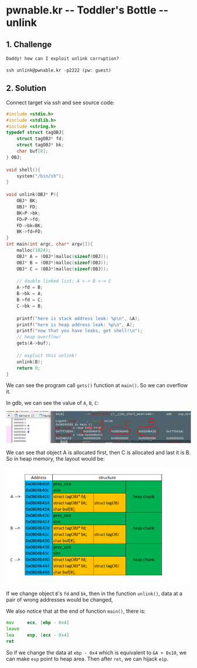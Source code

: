 # pwnable.kr -- Toddler's Bottle -- unlink

## 1. Challenge

```
Daddy! how can I exploit unlink corruption?

ssh unlink@pwnable.kr -p2222 (pw: guest)
```

## 2. Solution

Connect target via ssh and see source code:

```c
#include <stdio.h>
#include <stdlib.h>
#include <string.h>
typedef struct tagOBJ{
    struct tagOBJ* fd;
    struct tagOBJ* bk;
    char buf[8];
} OBJ;

void shell(){
    system("/bin/sh");
}

void unlink(OBJ* P){
    OBJ* BK;
    OBJ* FD;
    BK=P->bk;
    FD=P->fd;
    FD->bk=BK;
    BK->fd=FD;
}
int main(int argc, char* argv[]){
    malloc(1024);
    OBJ* A = (OBJ*)malloc(sizeof(OBJ));
    OBJ* B = (OBJ*)malloc(sizeof(OBJ));
    OBJ* C = (OBJ*)malloc(sizeof(OBJ));

    // double linked list: A <-> B <-> C
    A->fd = B;
    B->bk = A;
    B->fd = C;
    C->bk = B;

    printf("here is stack address leak: %p\n", &A);
    printf("here is heap address leak: %p\n", A);
    printf("now that you have leaks, get shell!\n");
    // heap overflow!
    gets(A->buf);

    // exploit this unlink!
    unlink(B);
    return 0;
}
```

We can see the program call `gets()` function at `main()`. So we can overflow it.

In gdb, we can see the value of `A`, `B`, `C`:

![addr_of_ABC](addr_of_ABC.png)

We can see that object A is allocated first, then C is allocated and last it is B. So in heap memory, the layout would be:

![heap_struct](heap_struct.png)

If we change object `B`'s `fd` and `bk`, then in the function `unlink()`, data at a pair of wrong addresses would be changed,

We also notice that at the end of function `main()`, there is:

```asm
mov     ecx, [ebp - 0x4]
leave
lea     esp, [ecx - 0x4]
ret
```

So if we change the data at `ebp - 0x4` which is equivalent to `&A + 0x10`, we can make `esp` point to heap area. Then after `ret`, we can hijack `eip`.
